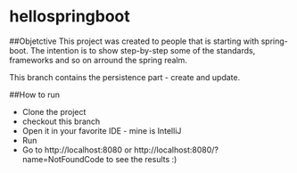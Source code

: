 # hellospringboot

##Objetctive
This project was created to people that is starting with spring-boot. The intention is to show step-by-step some of the standards, frameworks and so on arround the spring realm.

This branch contains the persistence part - create and update.

##How to run

- Clone the project
- checkout this branch
- Open it in your favorite IDE - mine is IntelliJ
- Run
- Go to http://localhost:8080 or http://localhost:8080/?name=NotFoundCode to see the results :)